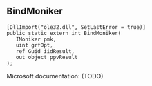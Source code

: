 ## BindMoniker

```
[DllImport("ole32.dll", SetLastError = true)]
public static extern int BindMoniker(
   IMoniker pmk,
   uint grfOpt,
   ref Guid iidResult,
   out object ppvResult
);
```

Microsoft documentation: (TODO)
